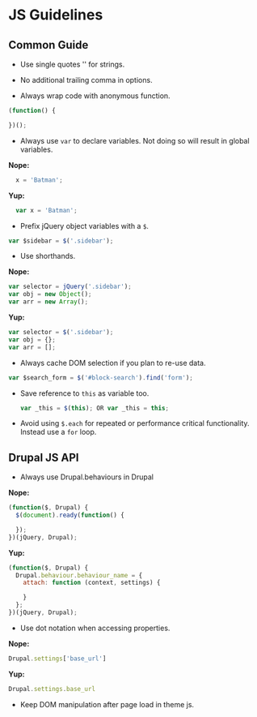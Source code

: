 JS Guidelines
=============

**Common Guide**
----------------

* Use single quotes '' for strings.

* No additional trailing comma in options.

* Always wrap code with anonymous function.

```js
(function() {

})();
```

* Always use `var` to declare variables. Not doing so will result in global variables.

**Nope:**
```js
  x = 'Batman';
```
**Yup:**
```js
  var x = 'Batman';
```

* Prefix jQuery object variables with a `$`.

```js
var $sidebar = $('.sidebar');
```

* Use shorthands.

**Nope:**
```js
var selector = jQuery('.sidebar');
var obj = new Object();
var arr = new Array();
```

**Yup:**
```js
var selector = $('.sidebar');
var obj = {};
var arr = [];
```

* Always cache DOM selection if you plan to re-use data.

```js
var $search_form = $('#block-search').find('form');
```

  * Save reference to `this` as variable too.

    ```js
    var _this = $(this); OR var _this = this;
    ```

* Avoid using `$.each` for repeated or performance critical functionality. Instead use a `for` loop.

**Drupal JS API**
-----------------

* Always use Drupal.behaviours in Drupal

**Nope:**
```js
(function($, Drupal) {
  $(document).ready(function() {

  });
})(jQuery, Drupal);
```

**Yup:**
```js
(function($, Drupal) {
  Drupal.behaviour.behaviour_name = {
    attach: function (context, settings) {

    }
  };
})(jQuery, Drupal);
```

* Use dot notation when accessing properties.

**Nope:**
```js
Drupal.settings['base_url']
```

**Yup:**
  ```js
Drupal.settings.base_url
```

* Keep DOM manipulation after page load in theme js.
